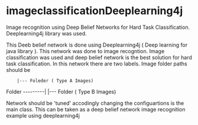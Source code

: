 # imageclassificationDeeplearning4j
Image recognition using Deep Belief Networks for Hard Task Classification. Deeplearning4j library was used. 

This Deeb belief network is done using Deeplearning4j ( Deep learning for java library ). 
This network was done to image recogntion. Image classification was used and deep belief network is the 
best solution for hard task classification. In this network there are two labels. 
Image folder paths should be 

		|--- Foleder ( Type A Images)
Folder ---------|
		|--- Folder  ( Type B Images)
			
Network should be 'tuned' accodingly changing the configuartions is the main class. 
This can be taken as a deep belief network image recognition example using deeplearning4j

